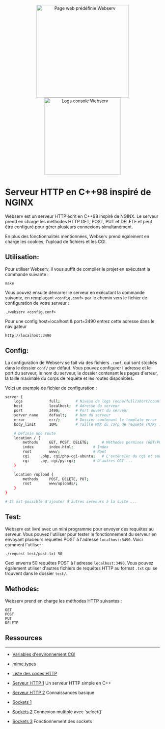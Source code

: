 <p align="center" display="flex" >
  <img height="300" src="https://github.com/gborneGit/gborneGit/blob/main/webserv_new_home.png" alt="Page web prédéfinie Webserv"/>
<img height="250" src="https://github.com/gborneGit/gborneGit/blob/main/webserv_logs.png" alt="Logs console Webserv"/>
</p>

# Serveur HTTP en C++98 inspiré de NGINX

Webserv est un serveur HTTP écrit en C++98 inspiré de NGINX. Le serveur prend en charge les méthodes HTTP GET, POST, PUT et DELETE et peut être configuré pour gérer plusieurs connexions simultanément.

En plus des fonctionnalités mentionnées, Webserv prend également en charge les cookies, l'upload de fichiers et les CGI.

## Utilisation:

Pour utiliser Webserv, il vous suffit de compiler le projet en exécutant la commande suivante :
```
make
```
Vous pouvez ensuite démarrer le serveur en exécutant la commande suivante, en remplaçant `<config.conf>` par le chemin vers le fichier de configuration de votre serveur :
```
./webserv <config.conf>
```

Pour une config host=localhost & port=3490 entrez cette adresse dans le navigateur
```
http://localhost:3490
```

## Config:

La configuration de Webserv se fait via des fichiers `.conf`, qui sont stockés dans le dossier `conf/` par défaut. Vous pouvez configurer l'adresse et le port du serveur, le nom du serveur, le dossier contenant les pages d'erreur, la taille maximale du corps de requête et les routes disponibles.

Voici un exemple de fichier de configuration :

```bash
server {
	logs			full;		# Niveau de logs (none/full/short/count)
	host			localhost;	# Adresse du serveur
	port			3490;		# Port ouvert du serveur
	server_name		default;	# Nom du serveur
	error			err/;		# Dossier contenant le template error
	body_limit		10M;		# Taille MAX du corp de requete (M/K/ )

	# Définie une route
	location / {
		methods 	GET, POST, DELETE;		# Méthodes permises (GET/POST/DELETE/PUT)
		index		index.html;			# Index
		root		www/;				# Root
		cgi		.php, cgi/php-cgi-ubuntu;	# L'extension du cgi et son chemin
		cgi		.py, cgi/py-cgi;		# D'autres CGI ...
	}

	location /upload {
		methods 	POST, DELETE, PUT;
		root		www/uploads/;
	}
}

# Il est possible d'ajouter d'autres serveurs à la suite ...
```

## Test:

Webserv est livré avec un mini programme pour envoyer des requêtes au serveur. Vous pouvez l'utiliser pour tester le fonctionnement du serveur en envoyant plusieurs requêtes POST à l'adresse `localhost:3490`. Voici comment l'utiliser :
```
./request test/post.txt 50
```
Ceci enverra 50 requêtes POST à l'adresse `localhost:3490`. Vous pouvez également utiliser d'autres fichiers de requêtes HTTP au format `.txt` qui se trouvent dans le dossier `test/`.

## Methodes:

Webserv prend en charge les méthodes HTTP suivantes :
```
GET
POST
PUT
DELETE
```

## Ressources
***
* [Variables d'environnement CGI](https://fr.wikipedia.org/wiki/Variables_d%27environnement_CGI)
* [mime.types](https://github.com/nginx/nginx/blob/master/conf/mime.types)
* [Liste des codes HTTP](https://fr.wikipedia.org/wiki/Liste_des_codes_HTTP)

* [Serveur HTTP 1](https://ncona.com/2019/04/building-a-simple-server-with-cpp/) Un serveur HTTP simple en C++
* [Serveur HTTP 2](https://github.com/Dungyichao/http_server/blob/master/README.md#1-basic-knowledge-) Connaissances basique

* [Sockets 1](http://vidalc.chez.com/lf/socket.html)
* [Sockets 2](https://www.binarytides.com/multiple-socket-connections-fdset-select-linux/) Connexion multiple avec 'select()'
* [Sockets 3](https://www.ibm.com/docs/en/i/7.3?topic=programming-how-sockets-work) Fonctionnement des sockets

